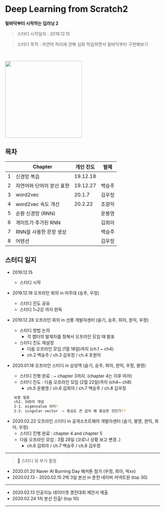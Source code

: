 # Deep Learning from Scratch2
**밑바닥부터 시작하는 딥러닝 2**

> 스터디 시작일자 : 2019.12.15

> 스터디 목적 : 자연어 처리에 관해 심화 학습하면서 밑바닥부터 구현해보기

<br/>
<p align="left">
<img src ="http://www.hanbit.co.kr/data/books/B8950212853_l.jpg" height="250px"/>
<!-- #</p> -->
<br/>

## 목차

|   | Chapter                   | 개인 진도   | 발제 |
|---|---------------------------|----------|-------|
| 1 | 신경망 복습                  | 19.12.18 |       |
| 2 | 자연어와 단어의 분산 표현       | 19.12.27 |  백승주  |
| 3 | word2vec                  | 20.1.7   | 김우정  |
| 4 | word2vec 속도 개선          | 20.2.22  |  조원익  |
| 5 | 순환 신경망 (RNN)            |          |  운봉영  |
| 6 | 게이트가 추가된 RNN           |          | 김희아   |
| 7 | RNN을 사용한 문장 생성        |          |  백승주  |
| 8 | 어텐션                     |          |  김우정  |


## 스터디 일지
- 2019.12.15
  - 스터디 시작

- 2019.12.18 오프라인 회의 in 아주대 (승주, 우정)
  - 스터디 진도 공유  
  - 스터디 1~2강 까지 완독

- 2019.12.28 오프라인 회의 in 선릉 개발자센터 (슬기, 승주, 희아, 원익, 우정)
  - 스터디 방법 논의 
    - 각 챕터의 발제자를 정해서 오프라인 모임 때 발표
  - 스터디 진도 재설정 
    - 다음 오프라인 모임 (1월 18일)까지 (ch.1 ~ ch4)
    - ch.2 백승주 / ch.3 김우정 / ch.4 조원익 
   
   
- 2020.01.18 오프라인 스터디 in 삼성역 (슬기, 승주, 희아, 원익, 우정, 봉영)  
	-   스터디 진행 완료 : ~ chapter 3까지. (chapter 4는 이후 마저)
	-   스터디 진도 : 다음 오프라인 모임 (2월 22일)까지 (ch4~ ch8)  
		- ch.5 운봉영  / ch.6 김희아 / ch.7 백승주 / ch.8 김우정

```bash
	보충 질문
	ch2. SVD의 개념  
	2-1. eigenvalue 의미?  
	2-2. singular vector -> 중요도 큰 값이 왜 중요한 것인가??  
```

- 2020.02.22 오프라인 스터디 in 공개소프트웨어 개발자센터 (슬기, 봉영, 원익, 희아, 우정)   
  - 스터디 진행 완료 : chapter 4 and chapter 5   
  - 다음 오프라인 모임 : 3월 28일 (코로나 상황 보고 변경..)  
      - ch.6 김희아 / ch.7 백승주 / ch.8 김우정  


---  
> 🤖 스터디 외 부가 활동   
- 2020.01.20 Naver AI Burning Day 해커톤 참가 (우정, 희아, 박xx)  
- 2020.02.13 - 2020.02.15 2박 3일 본선 in 춘천 네이버 커넥트원  (top 30)
---
- 2020.02.13 인공지능 데이터셋 경진대회 제안서 제출  
- 2020.02.24 1차 본선 진출! (top 10)  
---


